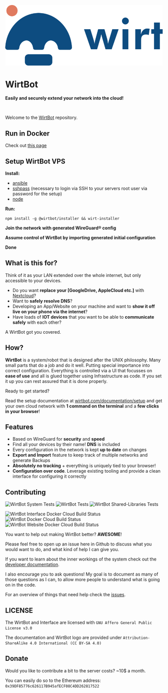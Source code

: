 ![WirtBot logo](Interface/public/logo.svg)

# WirtBot
**Easily and securely extend your network into the cloud!**

<br/>


Welcome to the [WirtBot](https://wirtbot.com) repository.

## Run in Docker

Check out [this page](https://wirtbot.com/setup#docker)


## Setup WirtBot VPS

**Install:**
- [ansible](https://docs.ansible.com/ansible/latest/installation_guide/intro_installation.html)
- [sshpass](https://gist.github.com/arunoda/7790979) (necessary to login via SSH to your servers root user via password for the setup)
- [node](https://nodejs.org/en/download/)

**Run:**
```
npm install -g @wirtbot/installer && wirt-installer
```
**Join the network with generated WireGuard® config**

**Assume control of WirtBot by importing generated initial configuration**

**Done**

## What is this for?

Think of it as your LAN extended over the whole internet, but only accessible to your devices.

- Do you want **replace your [GoogleDrive, AppleCloud etc.]** with [Nextcloud](https://nextcloud.com/)?
- Want to **safely resolve DNS**?
- Developing an App/Website on your machine and want to **show it off live on your phone via the internet**?
- Have loads of **IOT devices** that you want to be able to **communicate safely** with each other?

A WirtBot got you covered. 


## How?

**WirtBot** is a system/robot that is designed after the UNIX philosophy. 
Many small parts that do a job and do it well. Putting special importance into correct configuration.
Everything is controlled via a UI that focusses on **ease of use** and all is glued together using Infrastructure as code.
If you set it up you can rest assured that it is done properly.

Ready to get started?

Read the setup documentation at [wirtbot.com/documentation/setup](https://wirtbot.com/documentation/setup.html) and get your own cloud network with **1 command on the terminal** and a **few clicks in your browser**!

## Features
- Based on WireGuard for **security** and **speed**
- Find all your devices by their name! **DNS** is included
- Every configuration in the network is kept **up to date** on changes
- **Export and Import** feature to keep track of multiple networks and generate Backups
- **Absolutely no tracking** + everything is uniquely tied to your browser!
- **Configuration over code**. Leverage existing tooling and provide a clean interface for configuring it correctly

## Contributing
![WirtBot System Tests](https://github.com/b-m-f/WirtBot/workflows/run%20WirtBot%20system%20tests/badge.svg)
![WirtBot Tests](https://github.com/b-m-f/WirtBot/workflows/run%20WirtBot%20tests/badge.svg)
![WirtBot Shared-Libraries Tests](https://github.com/b-m-f/WirtBot/workflows/run%20WirtBot%20shared-lib%20tests/badge.svg)

![WirtBot Interface Docker Cloud Build Status](https://img.shields.io/docker/cloud/build/bmff/wirtbot-interface?label=WirtBot%20Interface%20build)
![WirtBot Docker Cloud Build Status](https://img.shields.io/docker/cloud/build/bmff/wirtbot?label=WirtBot%20build)
![WirtBot Website Docker Cloud Build Status](https://img.shields.io/docker/cloud/build/bmff/wirtbot-website?label=WirtBot%20Website%20build)

You want to help out making WirtBot better? **AWESOME**! 

Please feel free to open up an issue here in Github to discuss what you would want to do, and what kind of help I can give you.

If you want to learn about the inner workings of the system check out the [developer documentation](https://wirtbot.com/developer-documentation/).

I also encourage you to ask questions! My goal is to document as many of those questions as I can, to allow more people to understand what is going on in the code.


For an overview of things that need help check the [issues](https://github.com/b-m-f/WirtBot/issues).


## LICENSE

The WirtBot and Interface are licensed with `GNU Affero General Public License v3.0`

The documentation and WirtBot logo are provided under `Attribution-ShareAlike 4.0 International (CC BY-SA 4.0)`

## Donate

Would you like to contribute a bit to the server costs? ~10$ a month.

You can easily do so to the Ethereum address: `0x39DF85776c626117B945afECF08C4DD262817522`
